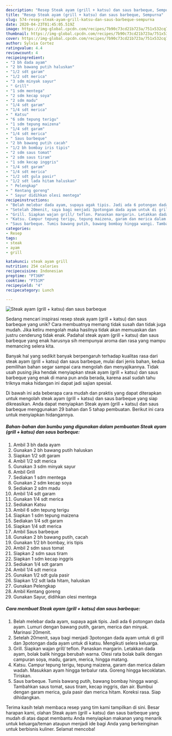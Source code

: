 ```yaml
---
description: "Resep Steak ayam (grill + katsu) dan saus barbeque, Sempurna"
title: "Resep Steak ayam (grill + katsu) dan saus barbeque, Sempurna"
slug: 574-resep-steak-ayam-grill-katsu-dan-saus-barbeque-sempurna
date: 2020-04-23T01:45:05.519Z
image: https://img-global.cpcdn.com/recipes/7b90c73cd21b723a/751x532cq70/steak-ayam-grill-katsu-dan-saus-barbeque-foto-resep-utama.jpg
thumbnail: https://img-global.cpcdn.com/recipes/7b90c73cd21b723a/751x532cq70/steak-ayam-grill-katsu-dan-saus-barbeque-foto-resep-utama.jpg
cover: https://img-global.cpcdn.com/recipes/7b90c73cd21b723a/751x532cq70/steak-ayam-grill-katsu-dan-saus-barbeque-foto-resep-utama.jpg
author: Sylvia Cortez
ratingvalue: 4.4
reviewcount: 4
recipeingredient:
- "3 bh dada ayam"
- "2 bh bawang putih haluskan"
- "1/2 sdt garam"
- "1/2 sdt merica"
- "3 sdm minyak sayur"
- " Grill"
- "1 sdm mentega"
- "2 sdm kecap soya"
- "2 sdm madu"
- "1/4 sdt garam"
- "1/4 sdt merica"
- " Katsu"
- "6 sdm tepung terigu"
- "1 sdm tepung maizena"
- "1/4 sdt garam"
- "1/4 sdt merica"
- " Saus barbeque"
- "2 bh bawang putih cacah"
- "1/2 bh bombay iris tipis"
- "2 sdm saus tomat"
- "2 sdm saus tiram"
- "1 sdm kecap inggris"
- "1/4 sdt garam"
- "1/4 sdt merica"
- "1/2 sdt gula pasir"
- "1/2 sdt lada hitam haluskan"
- " Pelengkap"
- " Kentang goreng"
- " Sayur didihkan olesi mentega"
recipeinstructions:
- "Belah melebar dada ayam, supaya agak tipis. Jadi ada 6 potongan dada ayam. Lumuri dengan bawang putih, garam, merica dan minyak. Marinasi 20menit."
- "Setelah 20menit, saya bagi menjadi 3potongan dada ayam untuk di grill dan 3potongan dada ayam untuk di katsu. Mengikuti selera keluarga."
- "Grill. Siapkan wajan grill/ teflon. Panaskan margarin. Letakkan dada ayam, bolak balik hingga berubah warna. Olesi rata bolak balik dengan campuran soya, madu, garam, merica, hingga matang."
- "Katsu. Campur tepung terigu, tepung maizena, garam dan merica dalam wadah. Masukkan ayam hingga terbalur rata. Goreng hingga kecoklatan. Tiriskan."
- "Saus barbeque. Tumis bawang putih, bawang bombay hingga wangi. Tambahkan saus tomat, saus tiram, kecap inggris, dan air. Bumbui dengan garam merica, gula pasir dan merica hitam. Koreksi rasa. Siap dihidangkan."
categories:
- Resep
tags:
- steak
- ayam
- grill

katakunci: steak ayam grill 
nutrition: 254 calories
recipecuisine: Indonesian
preptime: "PT36M"
cooktime: "PT51M"
recipeyield: "4"
recipecategory: Lunch

---
```



![Steak ayam (grill + katsu) dan saus barbeque](https://img-global.cpcdn.com/recipes/7b90c73cd21b723a/751x532cq70/steak-ayam-grill-katsu-dan-saus-barbeque-foto-resep-utama.jpg)

Sedang mencari inspirasi resep steak ayam (grill + katsu) dan saus barbeque yang unik? Cara membuatnya memang tidak susah dan tidak juga mudah. Jika keliru mengolah maka hasilnya tidak akan memuaskan dan justru cenderung tidak enak. Padahal steak ayam (grill + katsu) dan saus barbeque yang enak harusnya sih mempunyai aroma dan rasa yang mampu memancing selera kita.



Banyak hal yang sedikit banyak berpengaruh terhadap kualitas rasa dari steak ayam (grill + katsu) dan saus barbeque, mulai dari jenis bahan, kedua pemilihan bahan segar sampai cara mengolah dan menyajikannya. Tidak usah pusing jika hendak menyiapkan steak ayam (grill + katsu) dan saus barbeque yang enak di mana pun anda berada, karena asal sudah tahu triknya maka hidangan ini dapat jadi sajian spesial.


Di bawah ini ada beberapa cara mudah dan praktis yang dapat diterapkan untuk mengolah steak ayam (grill + katsu) dan saus barbeque yang siap dikreasikan. Anda dapat menyiapkan Steak ayam (grill + katsu) dan saus barbeque menggunakan 29 bahan dan 5 tahap pembuatan. Berikut ini cara untuk menyiapkan hidangannya.

<!--inarticleads1-->

##### Bahan-bahan dan bumbu yang digunakan dalam pembuatan Steak ayam (grill + katsu) dan saus barbeque:

1. Ambil 3 bh dada ayam
1. Gunakan 2 bh bawang putih haluskan
1. Siapkan 1/2 sdt garam
1. Ambil 1/2 sdt merica
1. Gunakan 3 sdm minyak sayur
1. Ambil  Grill
1. Sediakan 1 sdm mentega
1. Gunakan 2 sdm kecap soya
1. Sediakan 2 sdm madu
1. Ambil 1/4 sdt garam
1. Gunakan 1/4 sdt merica
1. Sediakan  Katsu
1. Ambil 6 sdm tepung terigu
1. Siapkan 1 sdm tepung maizena
1. Sediakan 1/4 sdt garam
1. Siapkan 1/4 sdt merica
1. Ambil  Saus barbeque
1. Gunakan 2 bh bawang putih, cacah
1. Gunakan 1/2 bh bombay, iris tipis
1. Ambil 2 sdm saus tomat
1. Siapkan 2 sdm saus tiram
1. Siapkan 1 sdm kecap inggris
1. Sediakan 1/4 sdt garam
1. Ambil 1/4 sdt merica
1. Gunakan 1/2 sdt gula pasir
1. Siapkan 1/2 sdt lada hitam, haluskan
1. Gunakan  Pelengkap
1. Ambil  Kentang goreng
1. Gunakan  Sayur, didihkan olesi mentega




<!--inarticleads2-->

##### Cara membuat Steak ayam (grill + katsu) dan saus barbeque:

1. Belah melebar dada ayam, supaya agak tipis. Jadi ada 6 potongan dada ayam. Lumuri dengan bawang putih, garam, merica dan minyak. Marinasi 20menit.
1. Setelah 20menit, saya bagi menjadi 3potongan dada ayam untuk di grill dan 3potongan dada ayam untuk di katsu. Mengikuti selera keluarga.
1. Grill. Siapkan wajan grill/ teflon. Panaskan margarin. Letakkan dada ayam, bolak balik hingga berubah warna. Olesi rata bolak balik dengan campuran soya, madu, garam, merica, hingga matang.
1. Katsu. Campur tepung terigu, tepung maizena, garam dan merica dalam wadah. Masukkan ayam hingga terbalur rata. Goreng hingga kecoklatan. Tiriskan.
1. Saus barbeque. Tumis bawang putih, bawang bombay hingga wangi. Tambahkan saus tomat, saus tiram, kecap inggris, dan air. Bumbui dengan garam merica, gula pasir dan merica hitam. Koreksi rasa. Siap dihidangkan.




Terima kasih telah membaca resep yang tim kami tampilkan di sini. Besar harapan kami, olahan Steak ayam (grill + katsu) dan saus barbeque yang mudah di atas dapat membantu Anda menyiapkan makanan yang menarik untuk keluarga/teman ataupun menjadi ide bagi Anda yang berkeinginan untuk berbisnis kuliner. Selamat mencoba!
